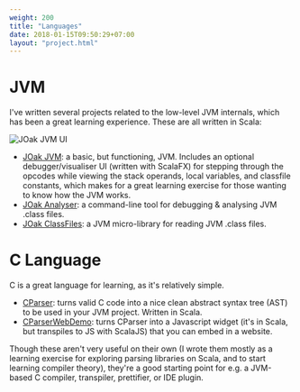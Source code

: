 ```yaml
---
weight: 200
title: "Languages"
date: 2018-01-15T09:50:29+07:00
layout: "project.html"
---
```

# JVM
I've written several projects related to the low-level JVM internals, which has been a great learning experience.  These are all written in Scala:

![JOak JVM UI](/Words/images/joak_jvm.jpg)

* [JOak JVM](https://github.com/programmatix/JOakJVM): a basic, but functioning, JVM.  Includes an optional debugger/visualiser UI (written with ScalaFX) for stepping through the opcodes while viewing the stack operands, local variables, and classfile constants, which makes for a great learning exercise for those wanting to know how the JVM works.
* [JOak Analyser](https://github.com/programmatix/JOakAnalyser): a command-line tool for debugging & analysing JVM .class files.
* [JOak ClassFiles](https://github.com/programmatix/JOakClassFiles): a JVM micro-library for reading JVM .class files.

# C Language
C is a great language for learning, as it's relatively simple.

* [CParser](https://github.com/programmatix/CParser): turns valid C code into a nice clean abstract syntax tree (AST) to be used in your JVM project.  Written in Scala.
* [CParserWebDemo](https://github.com/programmatix/CParserWebDemo): turns CParser into a Javascript widget (it's in Scala, but transpiles to JS with ScalaJS) that you can embed in a website.

Though these aren't very useful on their own (I wrote them mostly as a learning exercise for exploring parsing libraries on Scala, and to start learning compiler theory), they're a good starting point for e.g. a JVM-based C compiler, transpiler, prettifier, or IDE plugin.
